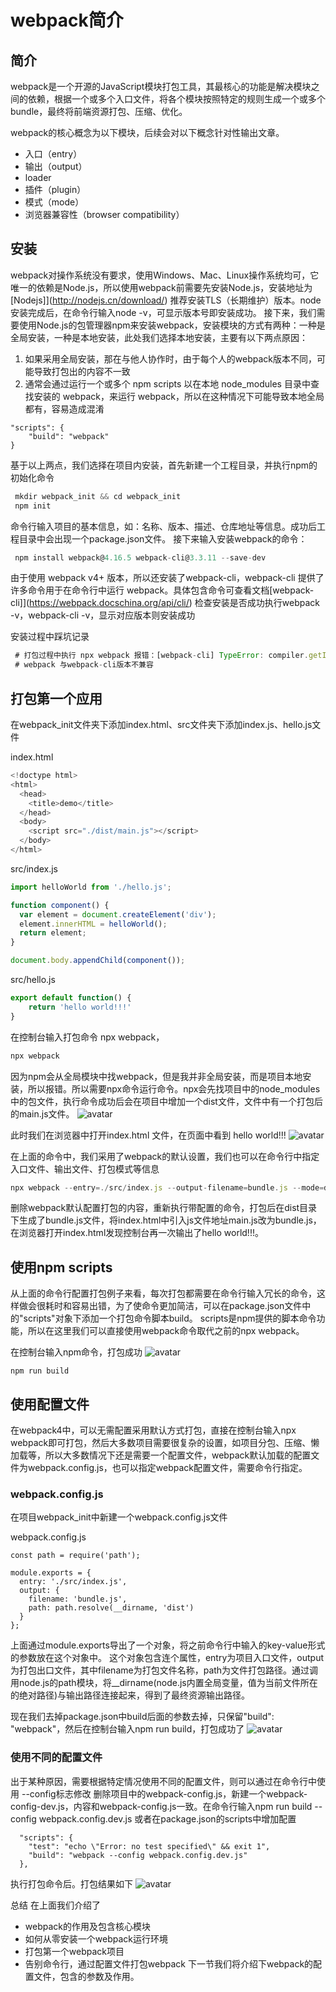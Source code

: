#  webpack简介
## 简介
webpack是一个开源的JavaScript模块打包工具，其最核心的功能是解决模块之间的依赖，根据一个或多个入口文件，将各个模块按照特定的规则生成一个或多个bundle，最终将前端资源打包、压缩、优化。

webpack的核心概念为以下模块，后续会对以下概念针对性输出文章。
- 入口（entry）
- 输出（output）
- loader
- 插件（plugin）
- 模式（mode）
- 浏览器兼容性（browser compatibility）

## 安装
webpack对操作系统没有要求，使用Windows、Mac、Linux操作系统均可，它唯一的依赖是Node.js，所以使用webpack前需要先安装Node.js，安装地址为 [Nodejs]](http://nodejs.cn/download/) 推荐安装TLS（长期维护）版本。node安装完成后，在命令行输入node -v，可显示版本号即安装成功。
接下来，我们需要使用Node.js的包管理器npm来安装webpack，安装模块的方式有两种：一种是全局安装，一种是本地安装，此处我们选择本地安装，主要有以下两点原因：

1. 如果采用全局安装，那在与他人协作时，由于每个人的webpack版本不同，可能导致打包出的内容不一致
2. 通常会通过运行一个或多个 npm scripts 以在本地 node_modules 目录中查找安装的 webpack，来运行 webpack，所以在这种情况下可能导致本地全局都有，容易造成混淆
```
"scripts": {
    "build": "webpack"
}
```
基于以上两点，我们选择在项目内安装，首先新建一个工程目录，并执行npm的初始化命令

``` javascript
 mkdir webpack_init && cd webpack_init
 npm init
```

命令行输入项目的基本信息，如：名称、版本、描述、仓库地址等信息。成功后工程目录中会出现一个package.json文件。
接下来输入安装webpack的命令：
``` javascript
 npm install webpack@4.16.5 webpack-cli@3.3.11 --save-dev
```
由于使用 webpack v4+ 版本，所以还安装了webpack-cli，webpack-cli 提供了许多命令用于在命令行中运行 webpack。具体包含命令可查看文档[webpack-cli]](https://webpack.docschina.org/api/cli/) 检查安装是否成功执行webpack -v，webpack-cli -v，显示对应版本则安装成功

安装过程中踩坑记录
``` javascript
 # 打包过程中执行 npx webpack 报错：[webpack-cli] TypeError: compiler.getInfrastructureLogger is not a function
 # webpack 与webpack-cli版本不兼容
```

## 打包第一个应用
在webpack_init文件夹下添加index.html、src文件夹下添加index.js、hello.js文件

index.html
``` javascript
<!doctype html>
<html>
  <head>
    <title>demo</title>
  </head>
  <body>
    <script src="./dist/main.js"></script>
  </body>
</html>
```

src/index.js
``` javascript
import helloWorld from './hello.js';

function component() {
  var element = document.createElement('div'); 
  element.innerHTML = helloWorld();
  return element;
}

document.body.appendChild(component());
```

src/hello.js
``` javascript
export default function() {
    return 'hello world!!!'
}
```

在控制台输入打包命令 npx webpack，
``` javascript
npx webpack
```
因为npm会从全局模块中找webpack，但是我并非全局安装，而是项目本地安装，所以报错。所以需要npx命令运行命令。npx会先找项目中的node_modules中的包文件，执行命令成功后会在项目中增加一个dist文件，文件中有一个打包后的main.js文件。
![avatar](./src/img/2.png)

此时我们在浏览器中打开index.html 文件，在页面中看到 hello world!!!
![avatar](./src/img/1.png)


在上面的命令中，我们采用了webpack的默认设置，我们也可以在命令行中指定入口文件、输出文件、打包模式等信息

``` javascript
npx webpack --entry=./src/index.js --output-filename=bundle.js --mode=development
```
删除webpack默认配置打包的内容，重新执行带配置的命令，打包后在dist目录下生成了bundle.js文件，将index.html中引入js文件地址main.js改为bundle.js，在浏览器打开index.html发现控制台再一次输出了hello world!!!。

## 使用npm scripts
从上面的命令行配置打包例子来看，每次打包都需要在命令行输入冗长的命令，这样做会很耗时和容易出错，为了使命令更加简洁，可以在package.json文件中的"scripts"对象下添加一个打包命令脚本build。
scripts是npm提供的脚本命令功能，所以在这里我们可以直接使用webpack命令取代之前的npx webpack。

在控制台输入npm命令，打包成功
![avatar](./src/img/3.png)
```
npm run build
```

## 使用配置文件

在webpack4中，可以无需配置采用默认方式打包，直接在控制台输入npx webpack即可打包，然后大多数项目需要很复杂的设置，如项目分包、压缩、懒加载等，所以大多数情况下还是需要一个配置文件，webpack默认加载的配置文件为webpack.config.js，也可以指定webpack配置文件，需要命令行指定。

### webpack.config.js
在项目webpack_init中新建一个webpack.config.js文件

webpack.config.js
```
const path = require('path');

module.exports = {
  entry: './src/index.js',
  output: {
    filename: 'bundle.js',
    path: path.resolve(__dirname, 'dist')
  }
};
```
上面通过module.exports导出了一个对象，将之前命令行中输入的key-value形式的参数放在这个对象中。
这个对象包含连个属性，entry为项目入口文件，output为打包出口文件，其中filename为打包文件名称，path为文件打包路径。通过调用node.js的path模块，将__dirname(node.js内置全局变量，值为当前文件所在的绝对路径)与输出路径连接起来，得到了最终资源输出路径。

现在我们去掉package.json中build后面的参数去掉，只保留"build": "webpack"，然后在控制台输入npm run build，打包成功了
![avatar](./src/img/4.png)

### 使用不同的配置文件

出于某种原因，需要根据特定情况使用不同的配置文件，则可以通过在命令行中使用 --config标志修改
删除项目中的webpack-config.js，新建一个webpack-config-dev.js，内容和webpack-config.js一致。在命令行输入npm run build --config webpack.config.dev.js 或者在package.json的scripts中增加配置
```
  "scripts": {
    "test": "echo \"Error: no test specified\" && exit 1",
    "build": "webpack --config webpack.config.dev.js"
  },
```
执行打包命令后。打包结果如下
![avatar](./src/img/5.png)

总结
在上面我们介绍了
- webpack的作用及包含核心模块
- 如何从零安装一个webpack运行环境
- 打包第一个webpack项目
- 告别命令行，通过配置文件打包webpack
下一节我们将介绍下webpack的配置文件，包含的参数及作用。





